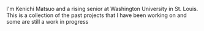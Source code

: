 I'm Kenichi Matsuo and a rising senior at Washington University in St. Louis.
This is a collection of the past projects that I have been working on and some are still a work in progress

